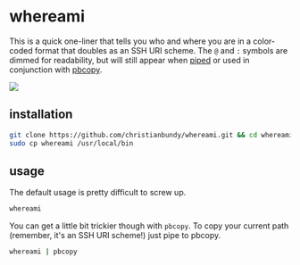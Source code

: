 # whereami

This is a quick one-liner that tells you who and where you are in a color-coded format that doubles as an SSH URI scheme. The `@` and `:` symbols are dimmed for readability, but will still appear when [piped](https://developer.apple.com/library/mac/documentation/Darwin/Reference/ManPages/man2/pipe.2.html) or used in conjunction with [pbcopy](https://developer.apple.com/library/mac/documentation/darwin/reference/manpages/man1/pbcopy.1.html).

![](http://i.imgur.com/P4MYPwH.png)

## installation

```sh
git clone https://github.com/christianbundy/whereami.git && cd whereami
sudo cp whereami /usr/local/bin
```

## usage

The default usage is pretty difficult to screw up.

```sh
whereami
```

You can get a little bit trickier though with `pbcopy`. To copy your current path (remember, it's an SSH URI scheme!) just pipe to pbcopy.

```sh
whereami | pbcopy
```
